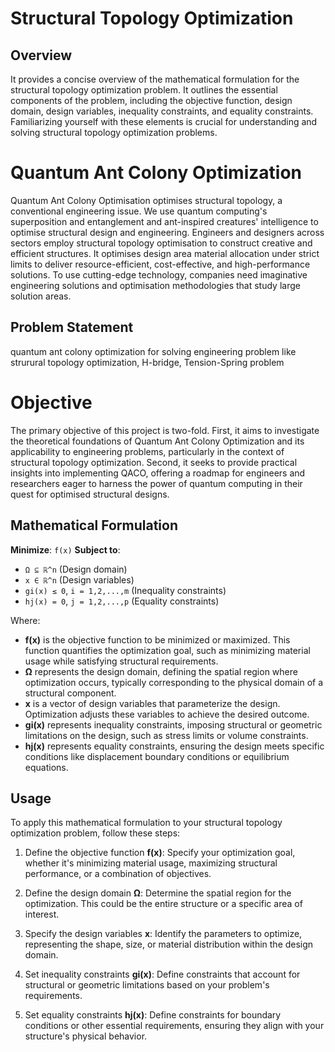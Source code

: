 # Structural Topology Optimization

## Overview

It provides a concise overview of the mathematical formulation for the structural topology optimization problem. It outlines the essential components of the problem, including the objective function, design domain, design variables, inequality constraints, and equality constraints. Familiarizing yourself with these elements is crucial for understanding and solving structural topology optimization problems.

# Quantum Ant Colony Optimization
Quantum Ant Colony Optimisation optimises structural topology, a conventional engineering issue. We use quantum computing's superposition and entanglement and ant-inspired creatures' intelligence to optimise structural design and engineering. Engineers and designers across sectors employ structural topology optimisation to construct creative and efficient structures. It optimises design area material allocation under strict limits to deliver resource-efficient, cost-effective, and high-performance solutions. To use cutting-edge technology, companies need imaginative engineering solutions and optimisation methodologies that study large solution areas. 

## Problem Statement
quantum ant colony optimization for solving engineering problem like strurural topology optimization, H-bridge, Tension-Spring problem 


# Objective
The primary objective of this project is two-fold. First, it aims to investigate the theoretical foundations of Quantum Ant Colony Optimization and its applicability to engineering problems, particularly in the context of structural topology optimization. Second, it seeks to provide practical insights into implementing QACO, offering a roadmap for engineers and researchers eager to harness the power of quantum computing in their quest for optimised structural designs.

## Mathematical Formulation


**Minimize**: `f(x)`
**Subject to**:
- `Ω ⊆ ℝ^n` (Design domain)
- `x ∈ ℝ^n` (Design variables)
- `gi(x) ≤ 0`, `i = 1,2,...,m` (Inequality constraints)
- `hj(x) = 0`, `j = 1,2,...,p` (Equality constraints)

Where:
- **f(x)** is the objective function to be minimized or maximized. This function quantifies the optimization goal, such as minimizing material usage while satisfying structural requirements.
- **Ω** represents the design domain, defining the spatial region where optimization occurs, typically corresponding to the physical domain of a structural component.
- **x** is a vector of design variables that parameterize the design. Optimization adjusts these variables to achieve the desired outcome.
- **gi(x)** represents inequality constraints, imposing structural or geometric limitations on the design, such as stress limits or volume constraints.
- **hj(x)** represents equality constraints, ensuring the design meets specific conditions like displacement boundary conditions or equilibrium equations.

## Usage

To apply this mathematical formulation to your structural topology optimization problem, follow these steps:

1. Define the objective function **f(x)**: Specify your optimization goal, whether it's minimizing material usage, maximizing structural performance, or a combination of objectives.

2. Define the design domain **Ω**: Determine the spatial region for the optimization. This could be the entire structure or a specific area of interest.

3. Specify the design variables **x**: Identify the parameters to optimize, representing the shape, size, or material distribution within the design domain.

4. Set inequality constraints **gi(x)**: Define constraints that account for structural or geometric limitations based on your problem's requirements.

5. Set equality constraints **hj(x)**: Define constraints for boundary conditions or other essential requirements, ensuring they align with your structure's physical behavior.


